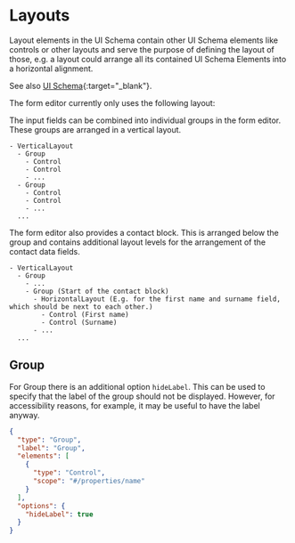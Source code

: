 # Layouts

Layout elements in the UI Schema contain other UI Schema elements like controls or other layouts and serve the purpose of defining the layout of those, e.g. a layout could arrange all its contained UI Schema Elements into a horizontal alignment.

See also [UI Schema](https://jsonforms.io/docs/uischema/layouts){:target="\_blank"}.

The form editor currently only uses the following layout:

The input fields can be combined into individual groups in the form editor. These groups are arranged in a vertical layout.

```
- VerticalLayout
  - Group
    - Control
    - Control
    - ...
  - Group
    - Control
    - Control
    - ...
  ...
```

The form editor also provides a contact block. This is arranged below the group and contains additional layout levels for the arrangement of the contact data fields.

```
- VerticalLayout
  - Group
    - ...
    - Group (Start of the contact block)
      - HorizontalLayout (E.g. for the first name and surname field, which should be next to each other.)
        - Control (First name)
        - Control (Surname)
      - ...
  ...
```

## Group

For Group there is an additional option `hideLabel`. This can be used to specify that the label of the group should not be displayed. However, for accessibility reasons, for example, it may be useful to have the label anyway.

```json
{
  "type": "Group",
  "label": "Group",
  "elements": [
    {
      "type": "Control",
      "scope": "#/properties/name"
    }
  ],
  "options": {
    "hideLabel": true
  }
}
```
